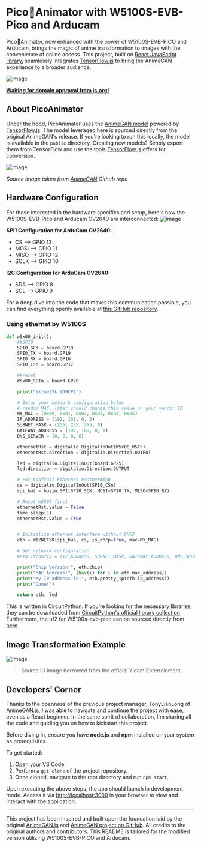# Pico🍓Animator with W5100S-EVB-Pico and Arducam

Pico🍓Animator, now enhanced with the power of W5100S-EVB-PICO and Arducam, brings the magic of anime transformation to images with the convenience of online access. This project, built on [React JavaScript library](https://reactjs.org/), seamlessly integrates [TensorFlow.js](https://www.tensorflow.org/js) to bring the AnimeGAN experience to a broader audience.

![image](https://github.com/dbtjr1103/W5100S-EVB-PICO-Animator/assets/115054808/9aa97c8b-7bad-4b51-b836-4eec1048d547)

[**Waiting for domain approval from js.org!**](https://js.org) 



## About PicoAnimator

Under the hood, PicoAnimator uses the [AnimeGAN model](https://github.com/TachibanaYoshino/AnimeGAN) powered by [TensorFlow.js](https://www.tensorflow.org/js). The model leveraged here is sourced directly from the original AnimeGAN's release. If you're looking to run this locally, the model is available in the `public` directory. Creating new models? Simply export them from TensorFlow and use the tools [TensorFlow.js](https://www.tensorflow.org/js) offers for conversion.

![image](https://github.com/dbtjr1103/W5100S-EVB-PICO-Animator/assets/115054808/0a8ade31-a075-430e-bd8d-78e1a2d1c843)

*Source image taken from [AnimeGAN](https://github.com/TachibanaYoshino/AnimeGAN) Github repo*


## Hardware Configuration

For those interested in the hardware specifics and setup, here's how the W5100S-EVB-Pico and Arducam OV2640 are interconnected:
![image](https://github.com/dbtjr1103/W5100S-EVB-PICO-Animator/assets/115054808/bd4b597a-2ad2-4a23-9f7c-c34a7224c75b)

**SPI1 Configuration for ArduCam OV2640:**
- CS --> GPIO 13
- MOSI --> GPIO 11
- MISO --> GPIO 12
- SCLK --> GPIO 10

**I2C Configuration for ArduCam OV2640:**
- SDA --> GPIO 8
- SCL --> GPIO 9

For a deep dive into the code that makes this communication possible, you can find everything openly available at [this GitHub repository](https://github.com/dbtjr1103/W5100S-EVB-PICO-Animator/tree/master/CIRCUITPY).

### Using ethernet by W5100S

```python
def w5x00_init():
    ##SPI0
    SPI0_SCK = board.GP18
    SPI0_TX = board.GP19
    SPI0_RX = board.GP16
    SPI0_CSn = board.GP17

    ##reset
    W5x00_RSTn = board.GP20

    print("Wiznet5k (DHCP)")

    # Setup your network configuration below
    # random MAC, later should change this value on your vendor ID
    MY_MAC = (0x00, 0x01, 0x02, 0x03, 0x04, 0x05)
    IP_ADDRESS = (192, 168, 0, 5)
    SUBNET_MASK = (255, 255, 255, 0)
    GATEWAY_ADDRESS = (192, 168, 0, 1)
    DNS_SERVER = (8, 8, 8, 8)

    ethernetRst = digitalio.DigitalInOut(W5x00_RSTn)
    ethernetRst.direction = digitalio.Direction.OUTPUT

    led = digitalio.DigitalInOut(board.GP25)
    led.direction = digitalio.Direction.OUTPUT

    # For Adafruit Ethernet FeatherWing
    cs = digitalio.DigitalInOut(SPI0_CSn)
    spi_bus = busio.SPI(SPI0_SCK, MOSI=SPI0_TX, MISO=SPI0_RX)

    # Reset W5500 first
    ethernetRst.value = False
    time.sleep(1)
    ethernetRst.value = True


    # Initialize ethernet interface without DHCP
    eth = WIZNET5K(spi_bus, cs, is_dhcp=True, mac=MY_MAC)

    # Set network configuration
    #eth.ifconfig = (IP_ADDRESS, SUBNET_MASK, GATEWAY_ADDRESS, DNS_SERVER)

    print("Chip Version:", eth.chip)
    print("MAC Address:", [hex(i) for i in eth.mac_address])
    print("My IP address is:", eth.pretty_ip(eth.ip_address))
    print("Done!")

    return eth, led
```

This is written in CircuitPython. If you're looking for the necessary libraries, they can be downloaded from [CircuitPython's official library collection](https://circuitpython.org/libraries). Furthermore, the uf2 for W5100s-evb-pico can be sourced directly from [here](https://circuitpython.org/board/wiznet_w5100s_evb_pico/).



## Image Transformation Example

![image](https://github.com/dbtjr1103/W5100S-EVB-PICO-Animator/assets/115054808/a9c7de84-90e0-4a83-b48e-35ed4598c58e)


> Source IU image borrowed from the official Yidam Entertainment.



## Developers' Corner

Thanks to the openness of the previous project manager, TonyLianLong of AnimeGAN.js, I was able to navigate and continue the project with ease, even as a React beginner. In the same spirit of collaboration, I'm sharing all the code and guiding you on how to kickstart this project.

Before diving in, ensure you have **node.js** and **npm** installed on your system as prerequisites.

To get started:
1. Open your VS Code.
2. Perform a `git clone` of the project repository.
3. Once cloned, navigate to the root directory and run `npm start`.

Upon executing the above steps, the app should launch in development mode. Access it via [http://localhost:3000](http://localhost:3000) in your browser to view and interact with the application.


---

This project has been inspired and built upon the foundation laid by the original [AnimeGAN.js](https://github.com/TonyLianLong/AnimeGAN.js) and [AnimeGAN project on GitHub](https://github.com/TachibanaYoshino/AnimeGAN). All credits to the original authors and contributors. This README is tailored for the modified version utilizing W5100S-EVB-PICO and Arducam.

